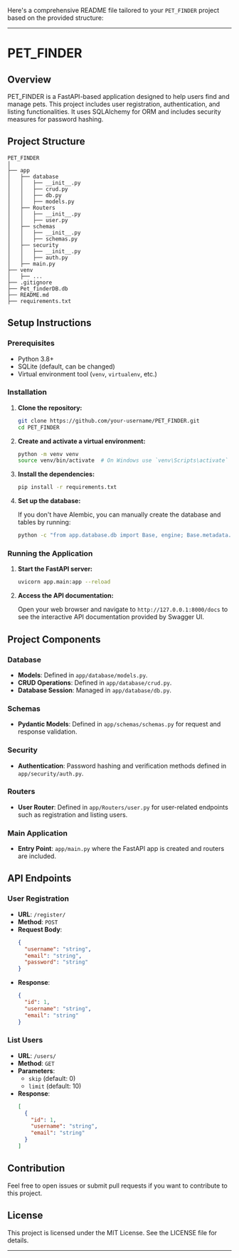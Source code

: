 Here's a comprehensive README file tailored to your `PET_FINDER` project based on the provided structure:

---

# PET_FINDER

## Overview

PET_FINDER is a FastAPI-based application designed to help users find and manage pets. This project includes user registration, authentication, and listing functionalities. It uses SQLAlchemy for ORM and includes security measures for password hashing.

## Project Structure

```
PET_FINDER
│
├── app
│   ├── database
│   │   ├── __init__.py
│   │   ├── crud.py
│   │   ├── db.py
│   │   ├── models.py
│   ├── Routers
│   │   ├── __init__.py
│   │   ├── user.py
│   ├── schemas
│   │   ├── __init__.py
│   │   ├── schemas.py
│   ├── security
│   │   ├── __init__.py
│   │   ├── auth.py
│   ├── main.py
├── venv
│   ├── ...
├── .gitignore
├── Pet_finderDB.db
├── README.md
├── requirements.txt
```

## Setup Instructions

### Prerequisites

- Python 3.8+
- SQLite (default, can be changed)
- Virtual environment tool (`venv`, `virtualenv`, etc.)

### Installation

1. **Clone the repository:**

   ```bash
   git clone https://github.com/your-username/PET_FINDER.git
   cd PET_FINDER
   ```

2. **Create and activate a virtual environment:**

   ```bash
   python -m venv venv
   source venv/bin/activate  # On Windows use `venv\Scripts\activate`
   ```

3. **Install the dependencies:**

   ```bash
   pip install -r requirements.txt
   ```

4. **Set up the database:**

   If you don't have Alembic, you can manually create the database and tables by running:

   ```bash
   python -c "from app.database.db import Base, engine; Base.metadata.create_all(bind=engine)"
   ```

### Running the Application

1. **Start the FastAPI server:**

   ```bash
   uvicorn app.main:app --reload
   ```

2. **Access the API documentation:**

   Open your web browser and navigate to `http://127.0.0.1:8000/docs` to see the interactive API documentation provided by Swagger UI.

## Project Components

### Database

- **Models**: Defined in `app/database/models.py`.
- **CRUD Operations**: Defined in `app/database/crud.py`.
- **Database Session**: Managed in `app/database/db.py`.

### Schemas

- **Pydantic Models**: Defined in `app/schemas/schemas.py` for request and response validation.

### Security

- **Authentication**: Password hashing and verification methods defined in `app/security/auth.py`.

### Routers

- **User Router**: Defined in `app/Routers/user.py` for user-related endpoints such as registration and listing users.

### Main Application

- **Entry Point**: `app/main.py` where the FastAPI app is created and routers are included.

## API Endpoints

### User Registration

- **URL**: `/register/`
- **Method**: `POST`
- **Request Body**:
  ```json
  {
    "username": "string",
    "email": "string",
    "password": "string"
  }
  ```
- **Response**:
  ```json
  {
    "id": 1,
    "username": "string",
    "email": "string"
  }
  ```

### List Users

- **URL**: `/users/`
- **Method**: `GET`
- **Parameters**:
  - `skip` (default: 0)
  - `limit` (default: 10)
- **Response**:
  ```json
  [
    {
      "id": 1,
      "username": "string",
      "email": "string"
    }
  ]
  ```

## Contribution

Feel free to open issues or submit pull requests if you want to contribute to this project.

## License

This project is licensed under the MIT License. See the LICENSE file for details.

---
